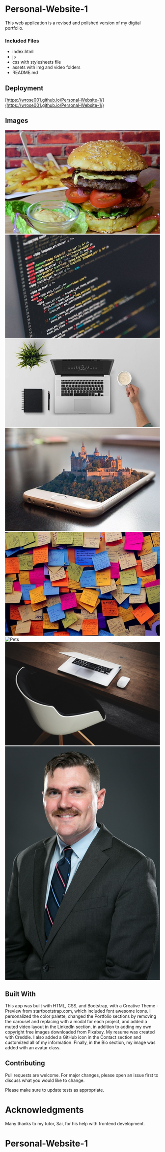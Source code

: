 # Personal-Website-1

This web application is a revised and polished version of my digital portfolio.

### Included Files

* index.html
* js
* css with stylesheets file
* assets with img and video folders
* README.md



## Deployment

[https://wrose001.github.io/Personal-Website-1/](https://wrose001.github.io/Personal-Website-1/)

## Images

![Burger](assets/img/portfolio/burger.jpg) 
![Code](assets/img/portfolio/code.jpg) 
![Laptop](assets/img/portfolio/laptop.jpg) 
![Mobile](assets/img/portfolio/mobile.jpg)
![Notes](assets/img/portfolio/notes.jpg) 
![Pets](assets/img/portfolio/pets.jpb) 
![Masthead](assets/img/bg-masthead.jpg)
![My Photo](assets/img/rose.png)   

## Built With

This app was built with HTML, CSS, and Bootstrap, with a Creative Theme - Preview from startbootstrap.com, which included font awesome icons. I personalized the color palette, changed the Portfolio sections by removing the carousel and replacing with a modal for each project, and added a muted video layout in the LinkedIn section, in addition to adding my own copyright free images downloaded from Pixabay. My resume was created with Creddle. I also added a GitHub icon in the Contact section and customized all of my information. Finally, in the Bio section, my image was added with an avatar class.

## Contributing

Pull requests are welcome. For major changes, please open an issue first to discuss what you would like to change.

Please make sure to update tests as appropriate.

# Acknowledgments

Many thanks to my tutor, Sai, for his help with frontend development.





# Personal-Website-1